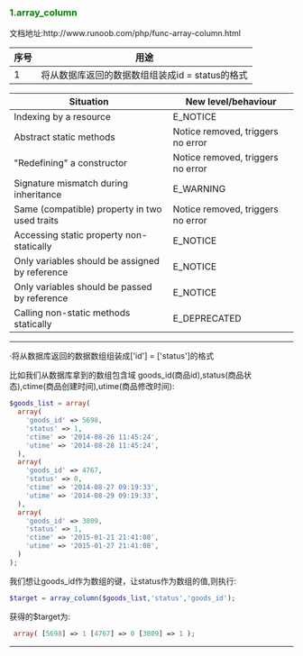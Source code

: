 <h3 style="color:green">1.array_column</h3> 
文档地址:http://www.runoob.com/php/func-array-column.html

|序号|用途
|--|--------------------------------------------------------
|1 |将从数据库返回的数据数组组装成id = status的格式

|Situation|New level/behaviour
|-----------------------------------------------|---------------------------------
|Indexing by a resource                         |E_NOTICE
|Abstract static methods                        |Notice removed, triggers no error
|"Redefining" a constructor                     |Notice removed, triggers no error
|Signature mismatch during inheritance          |E_WARNING
|Same (compatible) property in two used traits  |Notice removed, triggers no error
|Accessing static property non-statically       |E_NOTICE
|Only variables should be assigned by reference |E_NOTICE
|Only variables should be passed by reference   |E_NOTICE
|Calling non-static methods statically          |E_DEPRECATED

---

·将从数据库返回的数据数组组装成['id'] = ['status']的格式

比如我们从数据库拿到的数组包含域 goods_id(商品id),status(商品状态),ctime(商品创建时间),utime(商品修改时间):
```php
$goods_list = array(
  array(
    'goods_id' => 5698,
    'status' => 1,
    'ctime' => '2014-08-26 11:45:24',
    'utime' => '2014-08-28 11:45:24',
  ),
  array(
    'goods_id' => 4767,
    'status' => 0,
    'ctime' => '2014-08-27 09:19:33',
    'utime' => '2014-08-29 09:19:33',
  ),
  array(
    'goods_id' => 3809,
    'status' => 1,
    'ctime' => '2015-01-21 21:41:08',
    'utime' => '2015-01-27 21:41:08',
  )
);
```
我们想让goods_id作为数组的键，让status作为数组的值,则执行:
```php
$target = array_column($goods_list,'status','goods_id');
```
获得的$target为:
```php
 array( [5698] => 1 [4767] => 0 [3809] => 1 );
```
---
